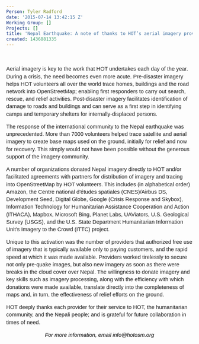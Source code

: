 ```yaml
---
Person: Tyler Radford
date: '2015-07-14 13:42:15 Z'
Working Group: []
Projects: []
title: 'Nepal Earthquake: A note of thanks to HOT’s aerial imagery providers'
created: 1436881335
---
```

<p style="line-height: 1.38; margin-top: 0pt; margin-bottom: 0pt;" dir="ltr">&nbsp;</p><p><span style="font-family: Arial; font-size: 14.6666666666667px; white-space: pre-wrap; line-height: 1.38; background-color: transparent;">Aerial imagery is key to the work that HOT undertakes each day of the year. During a crisis, the need becomes even more acute. Pre-disaster imagery helps HOT volunteers all over the world trace homes, buildings and the road network into OpenStreetMap; enabling first responders to carry out search, rescue, and relief activities. Post-disaster imagery facilitates identification of damage to roads and buildings and can serve as a first step in identifying camps and temporary shelters for internally-displaced persons.</span></p><p><span style="font-family: Arial; font-size: 14.6666666666667px; white-space: pre-wrap; line-height: 1.38; background-color: transparent;">The response of the international community to the Nepal earthquake was unprecedented. More than 7000 volunteers helped trace satellite and aerial imagery to create base maps used on the ground, initially for relief and now for recovery. This simply would not have been possible without the generous support of the imagery community.</span></p><p><span style="font-family: Arial; font-size: 14.6666666666667px; white-space: pre-wrap; line-height: 1.38; background-color: transparent;">A number of organizations donated Nepal imagery directly to HOT and/or facilitated agreements with partners for distribution of imagery and tracing into OpenStreetMap by HOT volunteers. This includes (in alphabetical order) Amazon, the Centre national d'études spatiales (CNES)/Airbus DS, Development Seed, Digital Globe, Google (Crisis Response and Skybox), Information Technology for Humanitarian Assistance Cooperation and Action (ITHACA), Mapbox, Microsoft Bing, Planet Labs, UAViators, U.S. Geological Survey (USGS), and the U.S. State Department Humanitarian Information Unit’s Imagery to the Crowd (ITTC) project.</span></p><p><span style="font-family: Arial; font-size: 14.6666666666667px; white-space: pre-wrap; line-height: 1.38; background-color: transparent;">Unique to this activation was the number of providers that authorized free use of imagery that is typically available only to paying customers, and the rapid speed at which it was made available. Providers worked tirelessly to secure not only pre-quake images, but also new imagery as soon as there were breaks in the cloud cover over Nepal. The willingness to donate imagery and key skills such as imagery processing, along with the efficiency with which donations were made available, translate directly into the completeness of maps and, in turn, the effectiveness of relief efforts on the ground. </span></p><p><span style="font-family: Arial; font-size: 14.6666666666667px; white-space: pre-wrap; line-height: 1.38; background-color: transparent;">HOT deeply thanks each provider for their service to HOT, the humanitarian community, and the Nepali people; and is grateful for future collaboration in times of need.</span></p><p style="line-height: 1.38; margin-top: 0pt; margin-bottom: 0pt; text-align: center;" dir="ltr"><span style="font-size: 14.666666666666666px; font-family: Arial; color: #000000; background-color: transparent; font-weight: normal; font-style: italic; font-variant: normal; text-decoration: none; vertical-align: baseline; white-space: pre-wrap;">For more information, email info@hotosm.org</span></p>
